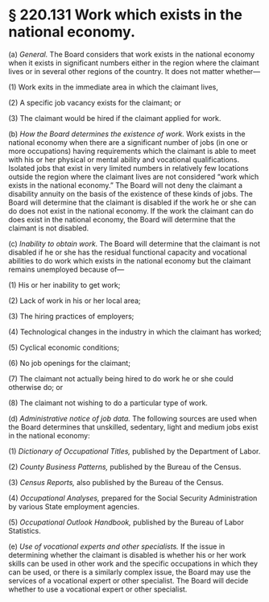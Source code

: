 # § 220.131   Work which exists in the national economy.

(a) *General.* The Board considers that work exists in the national economy when it exists in significant numbers either in the region where the claimant lives or in several other regions of the country. It does not matter whether—


(1) Work exits in the immediate area in which the claimant lives,


(2) A specific job vacancy exists for the claimant; or


(3) The claimant would be hired if the claimant applied for work.


(b) *How the Board determines the existence of work.* Work exists in the national economy when there are a significant number of jobs (in one or more occupations) having requirements which the claimant is able to meet with his or her physical or mental ability and vocational qualifications. Isolated jobs that exist in very limited numbers in relatively few locations outside the region where the claimant lives are not considered “work which exists in the national economy.” The Board will not deny the claimant a disability annuity on the basis of the existence of these kinds of jobs. The Board will determine that the claimant is disabled if the work he or she can do does not exist in the national economy. If the work the claimant can do does exist in the national economy, the Board will determine that the claimant is not disabled.


(c) *Inability to obtain work.* The Board will determine that the claimant is not disabled if he or she has the residual functional capacity and vocational abilities to do work which exists in the national economy but the claimant remains unemployed because of—


(1) His or her inability to get work;


(2) Lack of work in his or her local area;


(3) The hiring practices of employers;


(4) Technological changes in the industry in which the claimant has worked;


(5) Cyclical economic conditions;


(6) No job openings for the claimant;


(7) The claimant not actually being hired to do work he or she could otherwise do; or


(8) The claimant not wishing to do a particular type of work.


(d) *Administrative notice of job data.* The following sources are used when the Board determines that unskilled, sedentary, light and medium jobs exist in the national economy:


(1) *Dictionary of Occupational Titles,* published by the Department of Labor.


(2) *County Business Patterns,* published by the Bureau of the Census.


(3) *Census Reports,* also published by the Bureau of the Census.


(4) *Occupational Analyses,* prepared for the Social Security Administration by various State employment agencies.


(5) *Occupational Outlook Handbook,* published by the Bureau of Labor Statistics.


(e) *Use of vocational experts and other specialists.* If the issue in determining whether the claimant is disabled is whether his or her work skills can be used in other work and the specific occupations in which they can be used, or there is a similarly complex issue, the Board may use the services of a vocational expert or other specialist. The Board will decide whether to use a vocational expert or other specialist.




